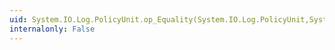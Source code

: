 ```yaml
---
uid: System.IO.Log.PolicyUnit.op_Equality(System.IO.Log.PolicyUnit,System.IO.Log.PolicyUnit)
internalonly: False
---
```

